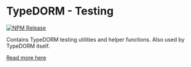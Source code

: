 # TypeDORM - Testing

[![NPM Release](https://img.shields.io/npm/v/@typedorm/core?style=for-the-badge)](https://www.npmjs.com/package/@typedorm/core)

Contains TypeDORM testing utilities and helper functions. Also used by TypeDORM itself.

[Read more here](https://github.com/typedorm/typedorm)
